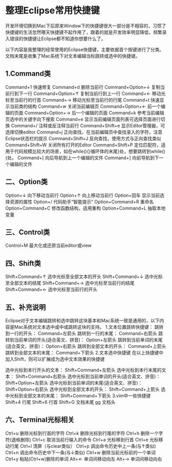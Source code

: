 # 整理Eclipse常用快捷键
开发环境切换到Mac下后原来Window下的快捷键很大一部分是不相容的，习惯了快捷键的生活忽然哪天快捷键不起作用了，跟着的就是开发效率明显降低，频繁录入错误的快捷键让Eclipse都不知道你想要什么了。
 
以下内容是我整理的经常使用的Eclipse快捷键，主要依据首个按键进行了分类。
文档末尾是收集了Mac系统下对文本编辑当标跳转或选中的快捷键。
 
## 1.Command类
Command+1
快速修复
Command+d
删除当前行
Command+Option+↓
复制当前行到下一行
Command+Option+↑
复制当前行到上一行
Command+←
移动光标至当前行的行首
Command+→
移动光标至当前行的行尾
Command+t
快速显示当前类的结构
Command+w
关闭当前编辑页
Command+Option+←
前一个编辑的页面
Command+Option+→
后一个编辑的页面
Command+k
参考当前编辑页选中的关键字向下搜索
Command+e
显示当前编辑页面列表可选择页面进行切换
Command+/
注释或反注释当前行
Command+Shift+e
显示Editor管理器，可选择切换editor
Command+j
正向查找，在当前编辑页中查找录入的字符，注意Eclipse状态栏的提示
Command+Shift+J
反向查找，使用方式与正向查找类似
Command+Shift+W
关闭所有打开的Editor
Command+Shift+P
定位匹配符，适用于代码规模比较大的场景，如在while(){}循环体的末尾}处，想要跳转到while(){处。
Command+[
向后导航到上一个编辑的文件
Command+]
向前导航到下一个编辑的文件

 
## 二、Option类
Option+↓
向下移动当前行
Option+↑
向上移动当前行
Option+回车
显示当前选择资源的属性
Option+/
代码助手“智能提示”
Option+Command+R
重命名
Option+Command+C
修改函数结构，适用重构
Option+Command+L
抽取本地变量
 
## 三、Control类
Control+M
最大化或还原当前editor或view
 
## 四、Shift类
Shift+Command+↑
选中光标至全部文本的开头
Shift+Command+↓
选中光标至全部文本的结尾
Shift+Command+→
选中光标至当前行的结尾
Shift+Command+←
选中光标至当前行的开头
 
## 五、补充说明
Eclipse对于文本编辑跳转和选中跳转这块基本和Mac系统一致是通用的，以下内容是Mac系统对文本选中或中或跳转这块的支持。
1.文本位置跳转快捷键：
跳转到一行的开头：
Command+左箭头
跳转到一行的末尾：
Command+右箭头
跳转到当前单词的开头(适合英文、拼音)：
Option+左箭头
跳转到当前单词的末尾(适合英文、拼音)：
Option+右箭头
跳转到全部文本的开头：
Command+上箭头
跳转到全部文本的末尾：
Command+下箭头
2.文本选中快捷键
在以上快捷键中加入Shift，则可以扩展成为选中文本效果的快捷键
 
选中光标到本行开头的文本：
Shift+Command+左箭头
选中光标到本行末尾的文本：
Shift+Command+右箭头
选中光标到当前单词的开头(适合英文、拼音)：
Shift+Option+左箭头
选中光标到当前单词的末尾(适合英文、拼音)：
Shift+Option+右箭头
选中光标到全部文本的开头：
Shift+Command+上箭头
选中光标到全部文本的末尾：
Shift+Command+下箭头
3.vim中一些快捷键
Shift+4
行尾
Shift+6
行首
Shift+G
文档末尾
gg
文档头
## 六、Terminal光标相关
Ctrl+u
删除光标到行首的字符
Ctrl+k
删除光标到行尾的字符
Ctrl+h
删除一个字符(退格删除)
Ctrl+c
取消当前行输入的命令
Ctrl+a
光标移到行首
Ctrl+e
光标移动行尾
Ctrl+l
清屏（与clear类似）
Ctrl+p
调出命令历史中上一条(与↑类似)
Ctrl+n
调出命令历史中下一条(与↓类似)
Ctrl+w
删除当前光标前的一个单词
Ctrl+y
粘贴(Ctrl+w)删除的单词
Alt+←
单词间移动向左
Alt+→
单词间移动向右